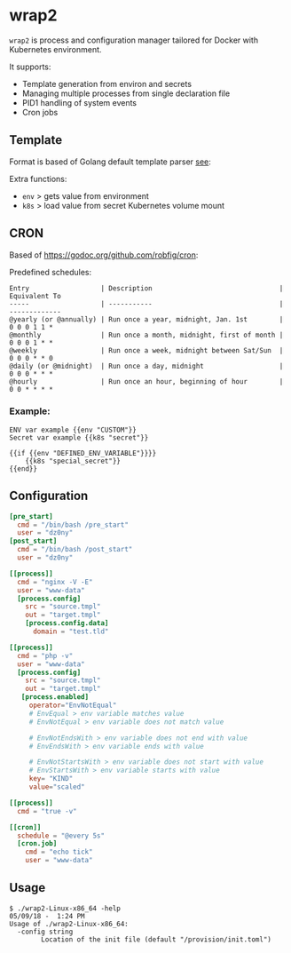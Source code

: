 # wrap2

`wrap2` is process and configuration manager tailored for Docker with Kubernetes 
environment.

It supports:

- Template generation from environ and secrets
- Managing multiple processes from single declaration file
- PID1 handling of system events
- Cron jobs


## Template

Format is based of Golang default template parser [see](https://golang.org/pkg/text/template/):

Extra functions:

 - `env` > gets value from environment
 - `k8s` > load value from secret Kubernetes volume mount

## CRON

Based of https://godoc.org/github.com/robfig/cron:

Predefined schedules:
```
Entry                  | Description                                | Equivalent To
-----                  | -----------                                | -------------
@yearly (or @annually) | Run once a year, midnight, Jan. 1st        | 0 0 0 1 1 *
@monthly               | Run once a month, midnight, first of month | 0 0 0 1 * *
@weekly                | Run once a week, midnight between Sat/Sun  | 0 0 0 * * 0
@daily (or @midnight)  | Run once a day, midnight                   | 0 0 0 * * *
@hourly                | Run once an hour, beginning of hour        | 0 0 * * * *
```

### Example:

```
ENV var example {{env "CUSTOM"}}
Secret var example {{k8s "secret"}}

{{if {{env "DEFINED_ENV_VARIABLE"}}}} 
    {{k8s "special_secret"}}
{{end}}

```

## Configuration

```toml
[pre_start]
  cmd = "/bin/bash /pre_start"
  user = "dz0ny"
[post_start]
  cmd = "/bin/bash /post_start"
  user = "dz0ny"

[[process]]
  cmd = "nginx -V -E"
  user = "www-data"
  [process.config]
    src = "source.tmpl"
    out = "target.tmpl"
    [process.config.data]
      domain = "test.tld"

[[process]]
  cmd = "php -v"
  user = "www-data"
  [process.config]
    src = "source.tmpl"
    out = "target.tmpl"
   [process.enabled]
     operator="EnvNotEqual"
     # EnvEqual > env variable matches value
     # EnvNotEqual > env variable does not match value

     # EnvNotEndsWith > env variable does not end with value
     # EnvEndsWith > env variable ends with value

     # EnvNotStartsWith > env variable does not start with value
     # EnvStartsWith > env variable starts with value
     key= "KIND"
     value="scaled"

[[process]]
  cmd = "true -v"

[[cron]]
  schedule = "@every 5s"
  [cron.job]
    cmd = "echo tick"
    user = "www-data"
```

## Usage

```shell
$ ./wrap2-Linux-x86_64 -help                                                                                05/09/18 -  1:24 PM
Usage of ./wrap2-Linux-x86_64:
  -config string
        Location of the init file (default "/provision/init.toml")
```